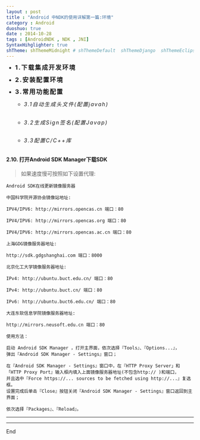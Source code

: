 ```yaml
---
layout : post
title : "Android 中NDK的使用详解第一篇:环境"
category : Android
duoshuo: true
date : 2014-10-28
tags : [AndroidNDK , NDK , JNI]
SyntaxHihglighter: true
shTheme: shThemeMidnight # shThemeDefault  shThemeDjango  shThemeEclipse  shThemeEmacs  shThemeFadeToGrey  shThemeMidnight  shThemeRDark
---
```


<style>
h3 {
    line-height: 1;
    letter-spacing: 2px;
    margin-top: 5px;
}
h6 {
    line-height: 1;
    letter-spacing: 2px;
    margin-top: 5px;
}
</style>

* ### 1.下载集成开发环境
* ### 2.安装配置环境
* ### 3.常用功能配置
	* ###### 3.1自动生成头文件(配置javah)
	* ###### 3.2生成Sign签名(配置Javap)
	* ###### 3.3配置C/C++库


#### 2.10. 打开Android SDK Manager下载SDK
	
> 如果速度慢可按照如下设置代理:

	Android SDK在线更新镜像服务器

	中国科学院开源协会镜像站地址:

	IPV4/IPV6: http://mirrors.opencas.cn 端口：80

	IPV4/IPV6: http://mirrors.opencas.org 端口：80

	IPV4/IPV6: http://mirrors.opencas.ac.cn 端口：80

	上海GDG镜像服务器地址:

	http://sdk.gdgshanghai.com 端口：8000

	北京化工大学镜像服务器地址:

	IPv4: http://ubuntu.buct.edu.cn/ 端口：80

	IPv4: http://ubuntu.buct.cn/ 端口：80

	IPv6: http://ubuntu.buct6.edu.cn/ 端口：80

	大连东软信息学院镜像服务器地址:

	http://mirrors.neusoft.edu.cn 端口：80

	使用方法：

	启动 Android SDK Manager ，打开主界面，依次选择『Tools』、『Options...』，
	弹出『Android SDK Manager - Settings』窗口；

	在『Android SDK Manager - Settings』窗口中，在『HTTP Proxy Server」和
	「HTTP Proxy Port』输入框内填入上面镜像服务器地址(不包含http:// )和端口，
	并且选中『Force https://... sources to be fetched using http://...』复选框。
	设置完成后单击『Close』按钮关闭『Android SDK Manager - Settings』窗口返回到主界面；

	依次选择『Packages』、『Reload』。

---



---

End
